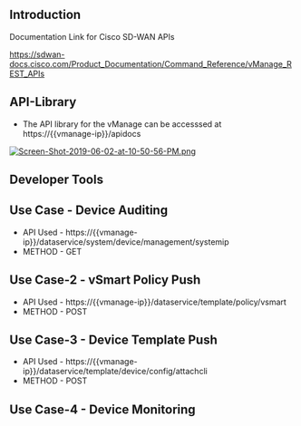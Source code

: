 
## Introduction

Documentation Link for Cisco SD-WAN APIs

https://sdwan-docs.cisco.com/Product_Documentation/Command_Reference/vManage_REST_APIs

## API-Library

- The API library for the vManage can be accesssed at ht<span>tps://{{vmanage-ip}}/apidocs
  
 
  
[![Screen-Shot-2019-06-02-at-10-50-56-PM.png](https://i.postimg.cc/PqhcfRts/Screen-Shot-2019-06-02-at-10-50-56-PM.png)](https://postimg.cc/RWsGXG6X)

## Developer Tools 

## Use Case -  Device Auditing

- API Used - ht<span>tps://{{vmanage-ip}}/dataservice/system/device/management/systemip
- METHOD - GET 


## Use Case-2 - vSmart Policy Push


- API Used  - ht<span>tps://{{vmanage-ip}}/dataservice/template/policy/vsmart
- METHOD - POST



## Use Case-3 - Device Template Push

- API Used - ht<span>tps://{{vmanage-ip}}/dataservice/template/device/config/attachcli
- METHOD - POST


## Use Case-4 - Device Monitoring






